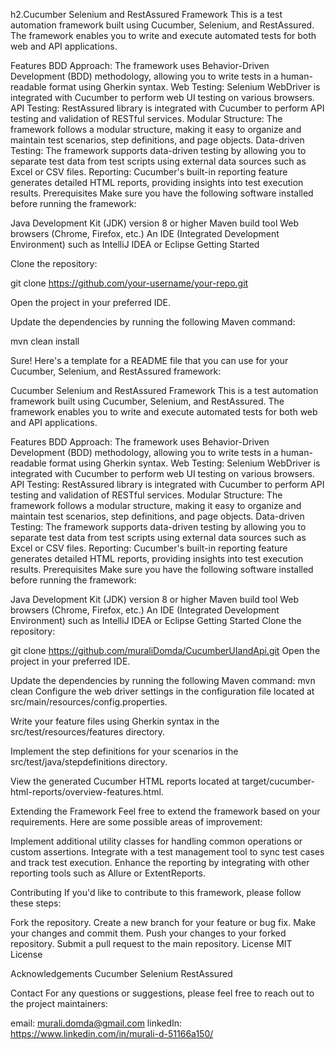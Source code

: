 h2.Cucumber Selenium and RestAssured Framework
This is a test automation framework built using Cucumber, Selenium, and RestAssured. The framework enables you to write and execute automated tests for both web and API applications.

Features
BDD Approach: The framework uses Behavior-Driven Development (BDD) methodology, allowing you to write tests in a human-readable format using Gherkin syntax.
Web Testing: Selenium WebDriver is integrated with Cucumber to perform web UI testing on various browsers.
API Testing: RestAssured library is integrated with Cucumber to perform API testing and validation of RESTful services.
Modular Structure: The framework follows a modular structure, making it easy to organize and maintain test scenarios, step definitions, and page objects.
Data-driven Testing: The framework supports data-driven testing by allowing you to separate test data from test scripts using external data sources such as Excel or CSV files.
Reporting: Cucumber's built-in reporting feature generates detailed HTML reports, providing insights into test execution results.
Prerequisites
Make sure you have the following software installed before running the framework:

Java Development Kit (JDK) version 8 or higher
Maven build tool
Web browsers (Chrome, Firefox, etc.)
An IDE (Integrated Development Environment) such as IntelliJ IDEA or Eclipse
Getting Started


Clone the repository:

git clone https://github.com/your-username/your-repo.git


Open the project in your preferred IDE.

Update the dependencies by running the following Maven command:

mvn clean install



Sure! Here's a template for a README file that you can use for your Cucumber, Selenium, and RestAssured framework:

Cucumber Selenium and RestAssured Framework
This is a test automation framework built using Cucumber, Selenium, and RestAssured. The framework enables you to write and execute automated tests for both web and API applications.

Features
BDD Approach: The framework uses Behavior-Driven Development (BDD) methodology, allowing you to write tests in a human-readable format using Gherkin syntax.
Web Testing: Selenium WebDriver is integrated with Cucumber to perform web UI testing on various browsers.
API Testing: RestAssured library is integrated with Cucumber to perform API testing and validation of RESTful services.
Modular Structure: The framework follows a modular structure, making it easy to organize and maintain test scenarios, step definitions, and page objects.
Data-driven Testing: The framework supports data-driven testing by allowing you to separate test data from test scripts using external data sources such as Excel or CSV files.
Reporting: Cucumber's built-in reporting feature generates detailed HTML reports, providing insights into test execution results.
Prerequisites
Make sure you have the following software installed before running the framework:

Java Development Kit (JDK) version 8 or higher
Maven build tool
Web browsers (Chrome, Firefox, etc.)
An IDE (Integrated Development Environment) such as IntelliJ IDEA or Eclipse
Getting Started
Clone the repository:

git clone https://github.com/muraliDomda/CucumberUIandApi.git
Open the project in your preferred IDE.

Update the dependencies by running the following Maven command:
mvn clean 
Configure the web driver settings in the configuration file located at src/main/resources/config.properties.

Write your feature files using Gherkin syntax in the src/test/resources/features directory.

Implement the step definitions for your scenarios in the src/test/java/stepdefinitions directory.


View the generated Cucumber HTML reports located at target/cucumber-html-reports/overview-features.html.


Extending the Framework
Feel free to extend the framework based on your requirements. Here are some possible areas of improvement:

Implement additional utility classes for handling common operations or custom assertions.
Integrate with a test management tool to sync test cases and track test execution.
Enhance the reporting by integrating with other reporting tools such as Allure or ExtentReports.

Contributing
If you'd like to contribute to this framework, please follow these steps:

Fork the repository.
Create a new branch for your feature or bug fix.
Make your changes and commit them.
Push your changes to your forked repository.
Submit a pull request to the main repository.
License
MIT License

Acknowledgements
Cucumber
Selenium
RestAssured

Contact
For any questions or suggestions, please feel free to reach out to the project maintainers:

email: murali.domda@gmail.com
linkedIn: https://www.linkedin.com/in/murali-d-51166a150/

